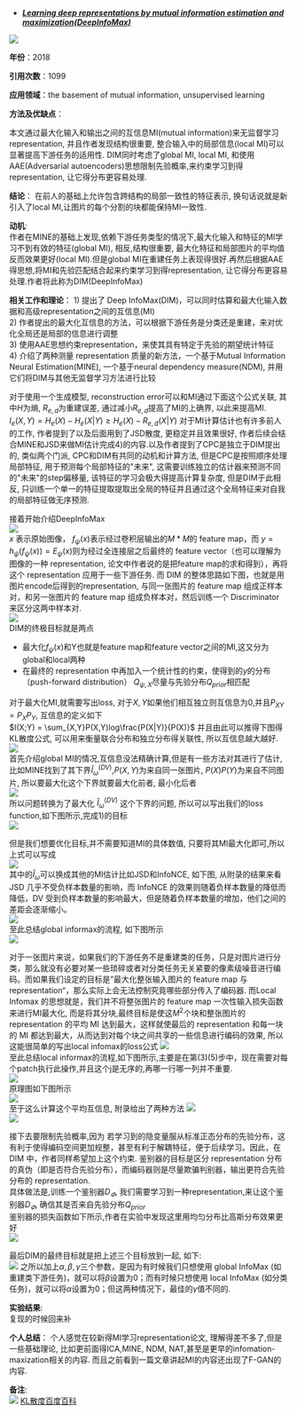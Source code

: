 + ***[Learning deep representations by mutual information estimation and maximization(DeepInfoMax)](https://arxiv.org/abs/1808.06670)***   

![](https://paperrecord.oss-cn-shanghai.aliyuncs.com/202204081315285.PNG)

**年份**：2018  

**引用次数**：1099  

**应用领域**：the basement of mutual information, unsupervised learning    

**方法及优缺点**：  

本文通过最大化输入和输出之间的互信息MI(mutual information)来无监督学习representation, 并且作者发现结构很重要, 整合输入中的局部信息(local MI)可以显著提高下游任务的适用性. DIM同时考虑了global MI, local MI, 和使用AAE(Adversarial autoencoders)思想限制先验概率,来约束学习到得representation, 让它得分布更容易处理.

**结论**：
在前人的基础上允许包含跨结构的局部一致性的特征表示, 换句话说就是新引入了local MI,让图片的每个分割的块都能保持MI一致性.

**动机**:  
作者在MINE的基础上发现,依赖下游任务类型的情况下,最大化输入和特征的MI学习不到有效的特征(global MI), 相反,结构很重要, 最大化特征和局部图片的平均值反而效果更好(local MI).但是global MI在重建任务上表现得很好.再然后根据AAE得思想,将MI和先验匹配结合起来约束学习到得representation, 让它得分布更容易处理.作者将此称为DIM(DeepInfoMax)

**相关工作和理论**： 
1\) 提出了 Deep InfoMax(DIM)，可以同时估算和最大化输入数据和高级representation之间的互信息(MI)  
2\) 作者提出的最大化互信息的方法，可以根据下游任务是分类还是重建，来对优化全局还是局部的信息进行调整  
3\) 使用AAE思想约束representation，来使其具有特定于先验的期望统计特征  
4\) 介绍了两种测量 representation 质量的新方法，一个基于Mutual Information Neural Estimation(MINE), 一个基于neural dependency measure(NDM), 并用它们将DIM与其他无监督学习方法进行比较  

对于使用一个生成模型, reconstruction error可以和MI通过下面这个公式关联, 其中$H$为熵, $R_{e,d}$为重建误差, 通过减小$R_{e,d}$提高了MI的上确界, 以此来提高MI.  
$I_e(X, Y) = H_e(X) - H_e(X|Y) \geq H_e(X) - R_{e,d}(X|Y)$
对于MI计算估计也有许多前人的工作, 作者提到了以及后面用到了JSD散度, 更稳定并且效果很好, 作者后续会结合MINE和JSD来做MI估计完成4)的内容.以及作者提到了CPC是独立于DIM提出的, 类似两个门派, CPC和DIM有共同的动机和计算方法, 但是CPC是按照顺序处理局部特征, 用于预测每个局部特征的"未来", 这需要训练独立的估计器来预测不同的"未来"的step偏移量, 该特征的学习会极大得提高计算复杂度, 但是DIM于此相反, 只训练一个单一的特征提取提取出全局的特征并且通过这个全局特征来对自我的局部特征做无序预测.   

接着开始介绍DeepInfoMax   
![](https://paperrecord.oss-cn-shanghai.aliyuncs.com/202204081315707.PNG)  
$x$ 表示原始图像， $f_\psi(x)$表示经过卷积层输出的$M * M$的 feature map，而 $y=h_\psi (f_\psi(x))=E_\psi{(x)}$则为经过全连接层之后最终的 feature vector（也可以理解为图像的一种 representation, 论文中作者说的是把feature map的求和得到），再将这个 representation 应用于一些下游任务. 
而 DIM 的整体思路如下图，也就是用图片encode后得到的representation, 与同一张图片的 feature map 组成正样本对，和另一张图片的 feature map 组成负样本对，然后训练一个 Discriminator 来区分这两中样本对.  
![](https://paperrecord.oss-cn-shanghai.aliyuncs.com/202204081315575.PNG)  
DIM的终极目标就是两点

- 最大化$f_\psi(x)$和Y也就是feature map和feature vector之间的MI,这又分为global和local两种
- 在最终的 representation 中再加入一个统计性的约束，使得到的$y$的分布（push-forward distribution） $Q_{\psi,X}$尽量与先验分布$Q_{prior}$相匹配

对于最大化MI,就需要写出loss, 对于$X,Y$如果他们相互独立则互信息为0,并且$P_{XY} = P_XP_Y$, 互信息的定义如下  
$I(X;Y) = \sum_{X,Y}P(X,Y)log\frac{P(X|Y)}{P(X)}$ 并且由此可以推得下图得KL散度公式, 可以用来衡量联合分布和独立分布得关联性, 所以互信息越大越好.
![](https://paperrecord.oss-cn-shanghai.aliyuncs.com/202204081316729.PNG)  
首先介绍global MI的情况,互信息没法精确计算,但是有一些方法对其进行了估计, 比如MINE找到了其下界$\hat{I}^{(DV)}_\omega$,$P(X,Y)$为来自同一张图片, $P(X)P(Y)$为来自不同图片, 所以要最大化这个下界就要最大化前者, 最小化后者   
![](https://paperrecord.oss-cn-shanghai.aliyuncs.com/202204081316203.PNG)  
所以问题转换为了最大化 $\hat{I}^{(DV)}_\omega$ 这个下界的问题, 所以可以写出我们的loss function,如下图所示,完成1)的目标   
![](https://paperrecord.oss-cn-shanghai.aliyuncs.com/202204081316105.PNG)  

但是我们想要优化目标,并不需要知道MI的具体数值, 只要将其MI最大化即可,所以上式可以写成  
![](https://paperrecord.oss-cn-shanghai.aliyuncs.com/202204081317394.PNG)  
其中的$\hat{I}_\omega$可以换成其他的MI估计比如JSD和InfoNCE, 如下图, 从附录的结果来看JSD 几乎不受负样本数量的影响，而 InfoNCE 的效果则随着负样本数量的降低而降低，DV 受到负样本数量的影响最大，但是随着负样本数量的增加，他们之间的差距会逐渐缩小。  
![](https://paperrecord.oss-cn-shanghai.aliyuncs.com/202204081317148.PNG)  
至此总结global informax的流程, 如下图所示    
![](https://paperrecord.oss-cn-shanghai.aliyuncs.com/202204081317511.PNG)  

对于一张图片来说，如果我们的下游任务不是重建类的任务，只是对图片进行分类，那么就没有必要对某一些琐碎或者对分类任务无关紧要的像素级噪音进行编码。而如果我们设定的目标是”最大化整张输入图片的 feature map 与 representation“，那么实际上会无法控制究竟哪些部分传入了编码器. 而Local Infomax 的思想就是，我们并不将整张图片的 feature map 一次性输入损失函数来进行MI最大化, 而是将其分块,最终目标是使这$M^2$个块和整张图片的 representation 的平均 MI 达到最大，这样就使最后的 representation 和每一块的 MI 都达到最大，从而达到对每个块之间共享的一些信息进行编码的效果, 所以这能很简单的写出local infomax的loss公式 
![](https://paperrecord.oss-cn-shanghai.aliyuncs.com/202204081317376.PNG)   
至此总结local informax的流程,如下图所示,主要是在第(3)(5)步中，现在需要对每个patch执行此操作,并且这个j是无序的,再哪一行哪一列并不重要.    
![](https://paperrecord.oss-cn-shanghai.aliyuncs.com/202204081318998.PNG)  
原理图如下图所示  
![](https://paperrecord.oss-cn-shanghai.aliyuncs.com/202204081318055.PNG)  
至于这么计算这个平均互信息, 附录给出了两种方法
![](https://paperrecord.oss-cn-shanghai.aliyuncs.com/202204081318491.PNG)  
![](https://paperrecord.oss-cn-shanghai.aliyuncs.com/202204081318683.PNG)  

接下去要限制先验概率,因为
若学习到的隐变量服从标准正态分布的先验分布，这有利于使得编码空间更加规整，甚至有利于解耦特征，便于后续学习。因此，在 DIM 中，作者同样希望加上这个约束.  鉴别器的目标是区分 representation 分布的真伪（即是否符合先验分布），而编码器则是尽量欺骗判别器，输出更符合先验分布的 representation.  
具体做法是,训练一个鉴别器$D_\varPhi$, 我们需要学习到一种representation,来让这个鉴别器$D_\varPhi$, 确信其是否来自先验分布$Q_{prior}$  
鉴别器的损失函数如下所示,作者在实验中发现这里用均匀分布比高斯分布效果更好  
![](https://paperrecord.oss-cn-shanghai.aliyuncs.com/202204081318464.PNG)  

最后DIM的最终目标就是把上述三个目标放到一起, 如下:  
![](https://paperrecord.oss-cn-shanghai.aliyuncs.com/202204081318736.PNG)
之所以加上$\alpha,\beta,\gamma$三个参数，是因为有时候我们只想使用 global InfoMax (如重建类下游任务)，就可以将$\beta$设置为0；而有时候只想使用 Iocal InfoMax (如分类任务)，就可以将$\alpha$设置为0；但这两种情况下，最佳的$\gamma$值不同的.

**实验结果**:  
复现的时候回来补

**个人总结**： 
个人感觉在较新得MI学习representation论文, 理解得差不多了,但是一些基础理论, 比如更前面得ICA,MINE, NDM, NAT,甚至是更早的infomation-maxization相关的内容. 而且之前看到一篇文章讲起MI的内容还出现了F-GAN的内容.

**备注**:  
![](https://paperrecord.oss-cn-shanghai.aliyuncs.com/202204081319072.PNG)
[KL散度百度百科](https://baike.baidu.com/item/%E7%9B%B8%E5%AF%B9%E7%86%B5/4233536?fromtitle=KL%E6%95%A3%E5%BA%A6&fromid=23238109&fr=aladdin)
